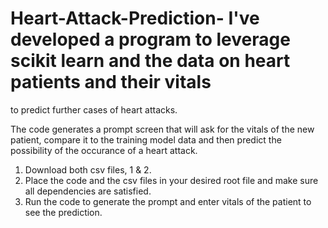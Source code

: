 # Heart-Attack-Prediction- I've developed a program to leverage scikit learn and the data on heart patients and their vitals
to predict further cases of heart attacks.

The code generates a prompt screen that will ask for the vitals of the new patient,
compare it to the training model data and then predict the possibility of the occurance of a heart attack.

1. Download both csv files, 1 & 2.
2. Place the code and the csv files in your desired root file and make sure all dependencies are satisfied.
3. Run the code to generate the prompt and enter vitals of the patient to see the prediction.
